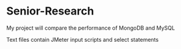 # Senior-Research

My project will compare the performance of MongoDB and MySQL
 
Text files contain JMeter input scripts and select statements

